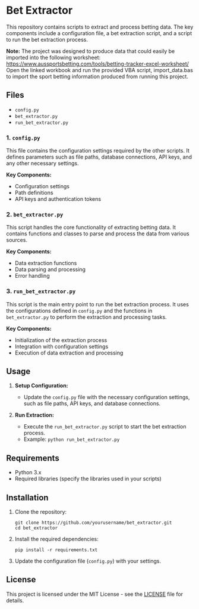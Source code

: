 # Bet Extractor

This repository contains scripts to extract and process betting data. The key components include a configuration file, a bet extraction script, and a script to run the bet extraction process. 

**Note:**
The project was designed to produce data that could easily be imported into the following worksheet:
https://www.aussportsbetting.com/tools/betting-tracker-excel-worksheet/
Open the linked workbook and run the provided VBA script, import_data.bas to import the sport betting information produced from running this project.

## Files

- `config.py`
- `bet_extractor.py`
- `run_bet_extractor.py`

### 1. `config.py`

This file contains the configuration settings required by the other scripts. It defines parameters such as file paths, database connections, API keys, and any other necessary settings.

**Key Components:**
- Configuration settings
- Path definitions
- API keys and authentication tokens

### 2. `bet_extractor.py`

This script handles the core functionality of extracting betting data. It contains functions and classes to parse and process the data from various sources.

**Key Components:**
- Data extraction functions
- Data parsing and processing
- Error handling

### 3. `run_bet_extractor.py`

This script is the main entry point to run the bet extraction process. It uses the configurations defined in `config.py` and the functions in `bet_extractor.py` to perform the extraction and processing tasks.

**Key Components:**
- Initialization of the extraction process
- Integration with configuration settings
- Execution of data extraction and processing

## Usage

1. **Setup Configuration:**
   - Update the `config.py` file with the necessary configuration settings, such as file paths, API keys, and database connections.

2. **Run Extraction:**
   - Execute the `run_bet_extractor.py` script to start the bet extraction process.
   - Example: `python run_bet_extractor.py`

## Requirements

- Python 3.x
- Required libraries (specify the libraries used in your scripts)

## Installation

1. Clone the repository:
   ```
   git clone https://github.com/yourusername/bet_extractor.git
   cd bet_extractor
   ```

2. Install the required dependencies:
   ```
   pip install -r requirements.txt
   ```

3. Update the configuration file (`config.py`) with your settings.

## License

This project is licensed under the MIT License - see the [LICENSE](LICENSE) file for details.
